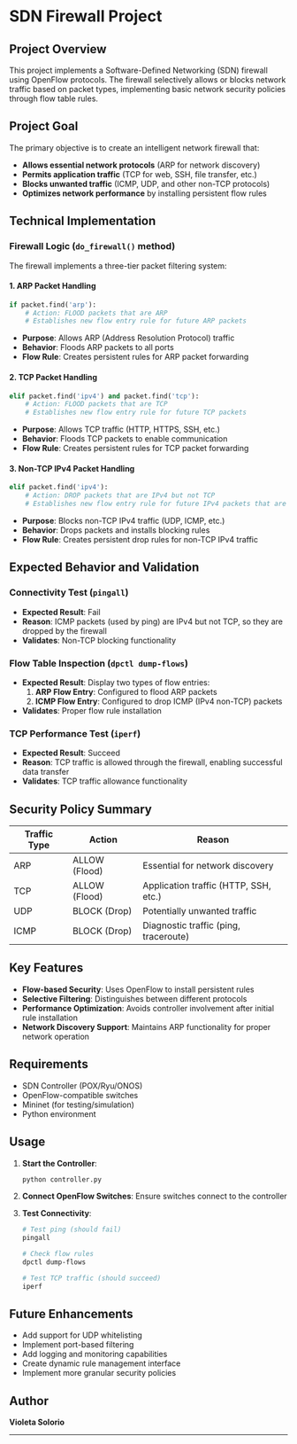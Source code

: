 # SDN Firewall Project

## Project Overview

This project implements a Software-Defined Networking (SDN) firewall using OpenFlow protocols. The firewall selectively allows or blocks network traffic based on packet types, implementing basic network security policies through flow table rules.

## Project Goal

The primary objective is to create an intelligent network firewall that:
- **Allows essential network protocols** (ARP for network discovery)
- **Permits application traffic** (TCP for web, SSH, file transfer, etc.)
- **Blocks unwanted traffic** (ICMP, UDP, and other non-TCP protocols)
- **Optimizes network performance** by installing persistent flow rules

## Technical Implementation

### Firewall Logic (`do_firewall()` method)

The firewall implements a three-tier packet filtering system:

#### 1. ARP Packet Handling
```python
if packet.find('arp'):
    # Action: FLOOD packets that are ARP
    # Establishes new flow entry rule for future ARP packets
```
- **Purpose**: Allows ARP (Address Resolution Protocol) traffic
- **Behavior**: Floods ARP packets to all ports
- **Flow Rule**: Creates persistent rules for ARP packet forwarding

#### 2. TCP Packet Handling  
```python
elif packet.find('ipv4') and packet.find('tcp'):
    # Action: FLOOD packets that are TCP
    # Establishes new flow entry rule for future TCP packets
```
- **Purpose**: Allows TCP traffic (HTTP, HTTPS, SSH, etc.)
- **Behavior**: Floods TCP packets to enable communication
- **Flow Rule**: Creates persistent rules for TCP packet forwarding

#### 3. Non-TCP IPv4 Packet Handling
```python
elif packet.find('ipv4'):
    # Action: DROP packets that are IPv4 but not TCP
    # Establishes new flow entry rule for future IPv4 packets that are not TCP
```
- **Purpose**: Blocks non-TCP IPv4 traffic (UDP, ICMP, etc.)
- **Behavior**: Drops packets and installs blocking rules
- **Flow Rule**: Creates persistent drop rules for non-TCP IPv4 traffic

## Expected Behavior and Validation

### Connectivity Test (`pingall`)
- **Expected Result**: Fail
- **Reason**: ICMP packets (used by ping) are IPv4 but not TCP, so they are dropped by the firewall
- **Validates**: Non-TCP blocking functionality

### Flow Table Inspection (`dpctl dump-flows`)
- **Expected Result**: Display two types of flow entries:
  1. **ARP Flow Entry**: Configured to flood ARP packets
  2. **ICMP Flow Entry**: Configured to drop ICMP (IPv4 non-TCP) packets
- **Validates**: Proper flow rule installation

### TCP Performance Test (`iperf`)
- **Expected Result**: Succeed
- **Reason**: TCP traffic is allowed through the firewall, enabling successful data transfer
- **Validates**: TCP traffic allowance functionality

## Security Policy Summary

| Traffic Type | Action | Reason |
|-------------|---------|---------|
| ARP | ALLOW (Flood) | Essential for network discovery |
| TCP | ALLOW (Flood) | Application traffic (HTTP, SSH, etc.) |
| UDP | BLOCK (Drop) | Potentially unwanted traffic |
| ICMP | BLOCK (Drop) | Diagnostic traffic (ping, traceroute) |

## Key Features

- **Flow-based Security**: Uses OpenFlow to install persistent rules
- **Selective Filtering**: Distinguishes between different protocols
- **Performance Optimization**: Avoids controller involvement after initial rule installation
- **Network Discovery Support**: Maintains ARP functionality for proper network operation

## Requirements

- SDN Controller (POX/Ryu/ONOS)
- OpenFlow-compatible switches
- Mininet (for testing/simulation)
- Python environment

## Usage

1. **Start the Controller**:
   ```bash
   python controller.py
   ```

2. **Connect OpenFlow Switches**: Ensure switches connect to the controller

3. **Test Connectivity**:
   ```bash
   # Test ping (should fail)
   pingall
   
   # Check flow rules
   dpctl dump-flows
   
   # Test TCP traffic (should succeed)
   iperf
   ```
   
## Future Enhancements

- Add support for UDP whitelisting
- Implement port-based filtering
- Add logging and monitoring capabilities
- Create dynamic rule management interface
- Implement more granular security policies

## Author

**Violeta Solorio**  


---
